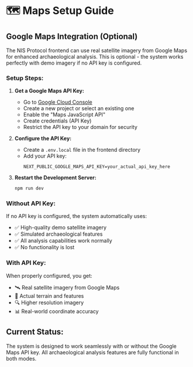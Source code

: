 # 🗺️ Maps Setup Guide

## Google Maps Integration (Optional)

The NIS Protocol frontend can use real satellite imagery from Google Maps for enhanced archaeological analysis. This is optional - the system works perfectly with demo imagery if no API key is configured.

### Setup Steps:

1. **Get a Google Maps API Key:**
   - Go to [Google Cloud Console](https://console.cloud.google.com/)
   - Create a new project or select an existing one
   - Enable the "Maps JavaScript API"
   - Create credentials (API Key)
   - Restrict the API key to your domain for security

2. **Configure the API Key:**
   - Create a `.env.local` file in the frontend directory
   - Add your API key:
     ```
     NEXT_PUBLIC_GOOGLE_MAPS_API_KEY=your_actual_api_key_here
     ```

3. **Restart the Development Server:**
   ```bash
   npm run dev
   ```

### Without API Key:

If no API key is configured, the system automatically uses:
- ✅ High-quality demo satellite imagery
- ✅ Simulated archaeological features
- ✅ All analysis capabilities work normally
- ✅ No functionality is lost

### With API Key:

When properly configured, you get:
- 🛰️ Real satellite imagery from Google Maps
- 📍 Actual terrain and features
- 🔍 Higher resolution imagery
- 📊 Real-world coordinate accuracy

## Current Status:

The system is designed to work seamlessly with or without the Google Maps API key. All archaeological analysis features are fully functional in both modes. 